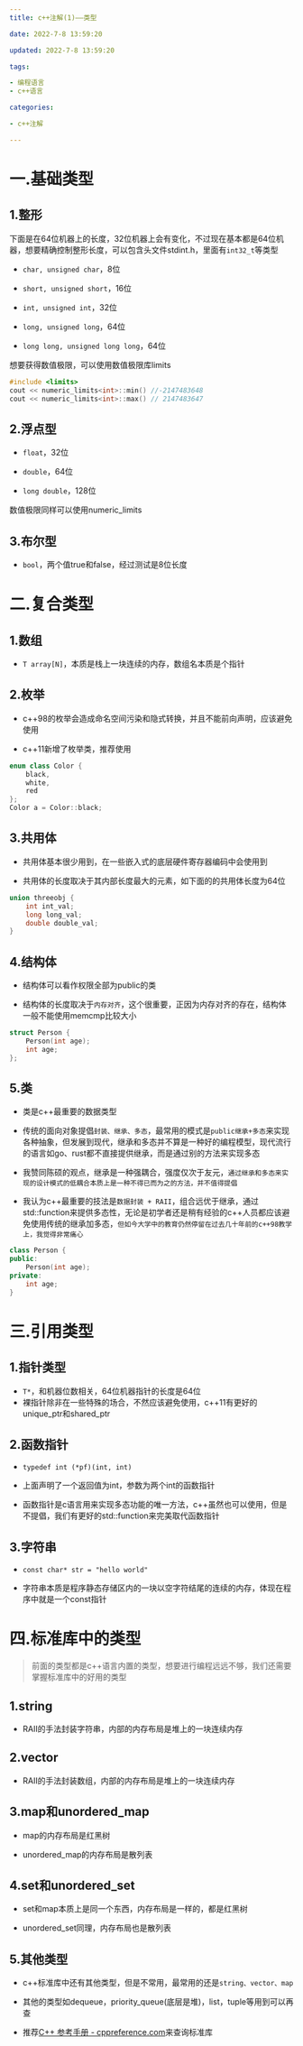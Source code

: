 ```yaml
---
title: c++注解(1)——类型

date: 2022-7-8 13:59:20

updated: 2022-7-8 13:59:20

tags:

- 编程语言
- c++语言

categories:

- c++注解

---
```


# 一.基础类型

## 1.整形

下面是在64位机器上的长度，32位机器上会有变化，不过现在基本都是64位机器，想要精确控制整形长度，可以包含头文件stdint.h，里面有`int32_t`等类型

- `char, unsigned char`，8位

- `short, unsigned short`，16位

- `int, unsigned int`，32位

- `long, unsigned long`，64位

- `long long, unsigned long long`，64位

想要获得数值极限，可以使用数值极限库limits

```cpp
#include <limits>
cout << numeric_limits<int>::min() //-2147483648
cout << numeric_limits<int>::max() // 2147483647
```

## 2.浮点型

- `float`，32位

- `double`，64位

- `long double`，128位

数值极限同样可以使用numeric_limits

## 3.布尔型

- `bool`，两个值true和false，经过测试是8位长度

# 二.复合类型

## 1.数组

- `T array[N]`，本质是栈上一块连续的内存，数组名本质是个指针

## 2.枚举

- c++98的枚举会造成命名空间污染和隐式转换，并且不能前向声明，应该避免使用

- c++11新增了枚举类，推荐使用

```cpp
enum class Color {
    black,
    white,
    red
};
Color a = Color::black;
```

## 3.共用体

- 共用体基本很少用到，在一些嵌入式的底层硬件寄存器编码中会使用到

- 共用体的长度取决于其内部长度最大的元素，如下面的的共用体长度为64位

```cpp
union threeobj {
    int int_val;
    long long_val;
    double double_val;
}
```

## 4.结构体

- 结构体可以看作权限全部为public的类

- 结构体的长度取决于`内存对齐`，这个很重要，正因为内存对齐的存在，结构体一般不能使用memcmp比较大小

```cpp
struct Person {
    Person(int age);
    int age;
};
```

## 5.类

- 类是c++最重要的数据类型

- 传统的面向对象提倡`封装、继承、多态`，最常用的模式是`public继承+多态`来实现各种抽象，但发展到现代，继承和多态并不算是一种好的编程模型，现代流行的语言如go、rust都不直接提供继承，而是通过别的方法来实现多态

- 我赞同陈硕的观点，继承是一种强耦合，强度仅次于友元，`通过继承和多态来实现的设计模式的低耦合本质上是一种不得已而为之的方法，并不值得提倡`

- 我认为c++最重要的技法是`数据封装 + RAII`，组合远优于继承，通过std::function来提供多态性，无论是初学者还是稍有经验的c++人员都应该避免使用传统的继承加多态，`但如今大学中的教育仍然停留在过去几十年前的c++98教学上，我觉得非常痛心`

```cpp
class Person {
public:
    Person(int age);
private:
    int age;
}
```

# 三.引用类型

## 1.指针类型

- `T*`，和机器位数相关，64位机器指针的长度是64位
- 裸指针除非在一些特殊的场合，不然应该避免使用，c++11有更好的unique_ptr和shared_ptr

## 2.函数指针

- `typedef int (*pf)(int, int)`

- 上面声明了一个返回值为int，参数为两个int的函数指针

- 函数指针是c语言用来实现多态功能的唯一方法，c++虽然也可以使用，但是不提倡，我们有更好的std::function来完美取代函数指针

## 3.字符串

- `const char* str = "hello world"`

- 字符串本质是程序静态存储区内的一块以空字符结尾的连续的内存，体现在程序中就是一个const指针

# 四.标准库中的类型

> 前面的类型都是c++语言内置的类型，想要进行编程远远不够，我们还需要掌握标准库中的好用的类型

## 1.string

- RAII的手法封装字符串，内部的内存布局是堆上的一块连续内存

## 2.vector

- RAII的手法封装数组，内部的内存布局是堆上的一块连续内存

## 3.map和unordered_map

- map的内存布局是红黑树

- unordered_map的内存布局是散列表

## 4.set和unordered_set

- set和map本质上是同一个东西，内存布局是一样的，都是红黑树

- unordered_set同理，内存布局也是散列表

## 5.其他类型

- c++标准库中还有其他类型，但是不常用，最常用的还是`string、vector、map`

- 其他的类型如dequeue，priority_queue(底层是堆)，list，tuple等用到可以再查

- 推荐[C++ 参考手册 - cppreference.com](https://zh.cppreference.com/w/cpp)来查询标准库
